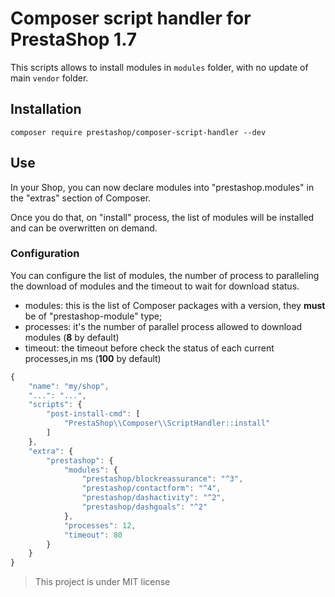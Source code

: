 # Composer script handler for PrestaShop 1.7

This scripts allows to install modules in `modules` folder, with no update
of main `vendor` folder.

## Installation

```
composer require prestashop/composer-script-handler --dev
```

## Use

In your Shop, you can now declare modules into "prestashop.modules" in the "extras" section of Composer.



Once you do that, on "install" process, the list of modules will be installed and can be overwritten on demand.

### Configuration

You can configure the list of modules, the number of process to paralleling the download of modules and the timeout to wait for download status.

* modules: this is the list of Composer packages with a version, they **must** be of "prestashop-module" type;
* processes: it's the number of parallel process allowed to download modules (**8** by default)
* timeout: the timeout before check the status of each current processes,in ms (**100** by default)

```js
{
    "name": "my/shop",
    "...": "...",
    "scripts": {
        "post-install-cmd": [
            "PrestaShop\\Composer\\ScriptHandler::install"
        ]
    },
    "extra": {
        "prestashop": {
            "modules": {
                "prestashop/blockreassurance": "^3",
                "prestashop/contactform": "^4",
                "prestashop/dashactivity": "^2",
                "prestashop/dashgoals": "^2"
            },
            "processes": 12,
            "timeout": 80
        }
    }
}
```

> This project is under MIT license
